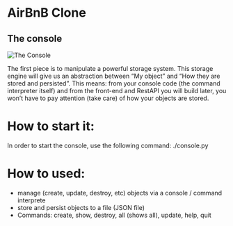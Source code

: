 # AirBnB Clone

## The console

![The Console](https://res.cloudinary.com/dytnpjxrd/image/upload/v1689005913/airbnb_clone/the_console_y9hao0.png)

The first piece is to manipulate a powerful storage system. This storage engine will give us an abstraction between “My object” and “How they are stored and persisted”. This means: from your console code (the command interpreter itself) and from the front-end and RestAPI you will build later, you won’t have to pay attention (take care) of how your objects are stored.

# How to start it:

In order to start the console, use the following command: ./console.py

# How to used:

- manage (create, update, destroy, etc) objects via a console / command interprete
- store and persist objects to a file (JSON file)
- Commands: create, show, destroy, all (shows all), update, help, quit
